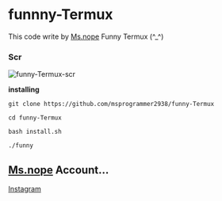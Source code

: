 # funnny-Termux

This code write by [Ms.nope](https://github.com/msprogrammer2938)
Funny Termux (^_^)

### Scr
![funny-Termux-scr](https://user-images.githubusercontent.com/78996423/118414227-9a116100-b6b8-11eb-8074-5289641d3c38.jpeg)

**installing**
```
git clone https://github.com/msprogrammer2938/funny-Termux

cd funny-Termux

bash install.sh

./funny
```

## [Ms.nope](https://github.com/msprogrammer2938) Account...
[Instagram](https://instagram.com/programmer2938)

